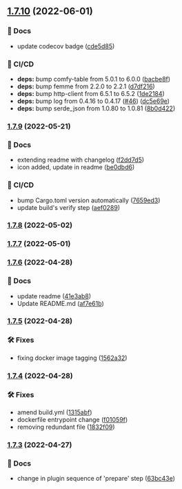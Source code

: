 ## [1.7.10](https://github.com/lkadalski/minigun/compare/v1.7.9...v1.7.10) (2022-06-01)


### 📔 Docs

* update codecov badge ([cde5d85](https://github.com/lkadalski/minigun/commit/cde5d85715a2c2af6a1a4f416484225449044903))


### 🦊 CI/CD

* **deps:** bump comfy-table from 5.0.1 to 6.0.0 ([bacbe8f](https://github.com/lkadalski/minigun/commit/bacbe8fbb50249267455c6364e64244b84020514))
* **deps:** bump femme from 2.2.0 to 2.2.1 ([d7df216](https://github.com/lkadalski/minigun/commit/d7df2165b007c33a643f2ed4c6e770964472e237))
* **deps:** bump http-client from 6.5.1 to 6.5.2 ([1de2184](https://github.com/lkadalski/minigun/commit/1de218480a29b137e7f00f5a2664449a4f9453fb))
* **deps:** bump log from 0.4.16 to 0.4.17 ([#46](https://github.com/lkadalski/minigun/issues/46)) ([dc5e69e](https://github.com/lkadalski/minigun/commit/dc5e69e3b15f40cb9cba72b0c33d0e5a7628748e))
* **deps:** bump serde_json from 1.0.80 to 1.0.81 ([8b0d422](https://github.com/lkadalski/minigun/commit/8b0d4222386228d98ac58162f893a114cea2fbe2))

### [1.7.9](https://github.com/lkadalski/minigun/compare/v1.7.8...v1.7.9) (2022-05-21)


### 📔 Docs

* extending readme with changelog ([f2dd7d5](https://github.com/lkadalski/minigun/commit/f2dd7d52d9132c342797ba3d009663053bf39b24))
* icon added, update in readme ([be0dbd6](https://github.com/lkadalski/minigun/commit/be0dbd66ba73bfe4c930c13e034e202f373d590e))


### 🦊 CI/CD

* bump Cargo.toml version automatically ([7659ed3](https://github.com/lkadalski/minigun/commit/7659ed3e1c1e9bf669af4483fe1328ea9c6874fc))
* update build's verify step ([aef0289](https://github.com/lkadalski/minigun/commit/aef0289b649dc741e8d528db7db991fca224e29c))

### [1.7.8](https://github.com/lkadalski/minigun/compare/v1.7.7...v1.7.8) (2022-05-02)

### [1.7.7](https://github.com/lkadalski/minigun/compare/v1.7.6...v1.7.7) (2022-05-01)

### [1.7.6](https://github.com/lkadalski/minigun/compare/v1.7.5...v1.7.6) (2022-04-28)


### 📔 Docs

* update readme ([41e3ab8](https://github.com/lkadalski/minigun/commit/41e3ab81369acc126f197afca46ffc7df87afba0))
* Update README.md ([af7e61b](https://github.com/lkadalski/minigun/commit/af7e61bda55f1cf45fe3c79463343ab2648c66f2))

### [1.7.5](https://github.com/lkadalski/minigun/compare/v1.7.4...v1.7.5) (2022-04-28)


### 🛠 Fixes

* fixing docker image tagging ([1562a32](https://github.com/lkadalski/minigun/commit/1562a32d308b562b259f546de2bfdad127597f4f))

### [1.7.4](https://github.com/lkadalski/minigun/compare/v1.7.3...v1.7.4) (2022-04-28)


### 🛠 Fixes

* amend build.yml ([1315abf](https://github.com/lkadalski/minigun/commit/1315abfc0fc8ec7078b6e2ec751464ea4d19c307))
* dockerfile entrypoint change ([f01059f](https://github.com/lkadalski/minigun/commit/f01059f71677b0c3693c3e42dfaa598ac71bc620))
* removing redundant file ([1832f09](https://github.com/lkadalski/minigun/commit/1832f0940905b2a7d2ef067cf2b7245ac368c504))

### [1.7.3](https://github.com/lkadalski/minigun/compare/v1.7.2...v1.7.3) (2022-04-27)


### 📔 Docs

* change in plugin sequence of 'prepare' step ([63bc43e](https://github.com/lkadalski/minigun/commit/63bc43e09ede1da9f36116d28a60d9c84558b892))
